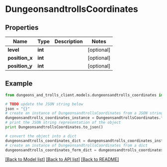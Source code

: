 # DungeonsandtrollsCoordinates


## Properties
Name | Type | Description | Notes
------------ | ------------- | ------------- | -------------
**level** | **int** |  | [optional] 
**position_x** | **int** |  | [optional] 
**position_y** | **int** |  | [optional] 

## Example

```python
from dungeons_and_trolls_client.models.dungeonsandtrolls_coordinates import DungeonsandtrollsCoordinates

# TODO update the JSON string below
json = "{}"
# create an instance of DungeonsandtrollsCoordinates from a JSON string
dungeonsandtrolls_coordinates_instance = DungeonsandtrollsCoordinates.from_json(json)
# print the JSON string representation of the object
print DungeonsandtrollsCoordinates.to_json()

# convert the object into a dict
dungeonsandtrolls_coordinates_dict = dungeonsandtrolls_coordinates_instance.to_dict()
# create an instance of DungeonsandtrollsCoordinates from a dict
dungeonsandtrolls_coordinates_form_dict = dungeonsandtrolls_coordinates.from_dict(dungeonsandtrolls_coordinates_dict)
```
[[Back to Model list]](../README.md#documentation-for-models) [[Back to API list]](../README.md#documentation-for-api-endpoints) [[Back to README]](../README.md)


